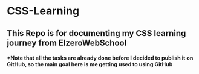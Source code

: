 # CSS-Learning

## This Repo is for documenting my CSS learning journey from ElzeroWebSchool

#### *Note that all the tasks are already done before I decided to publish it on GitHub, so the main goal here is me getting used to using GitHub
